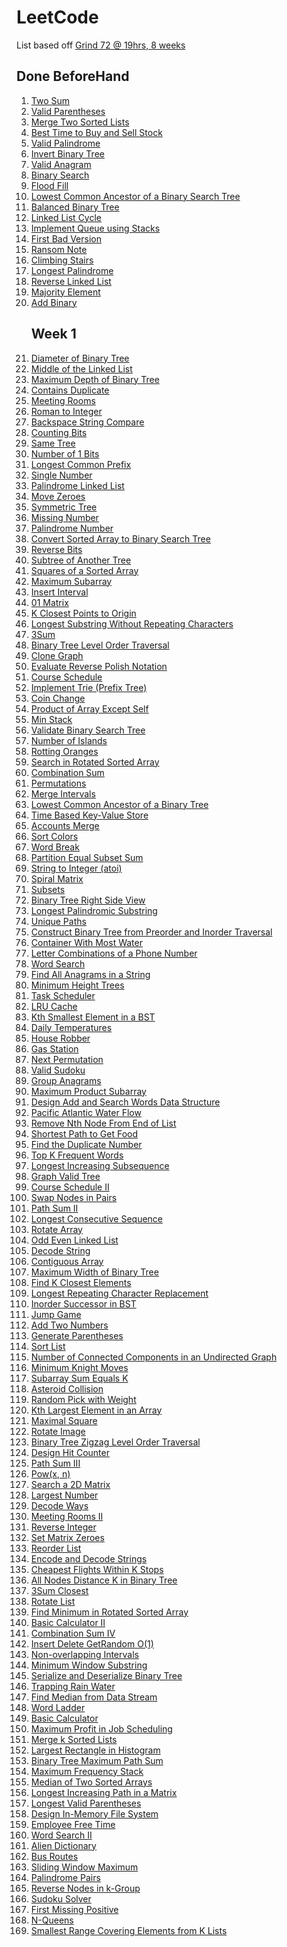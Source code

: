
# LeetCode
List based off [Grind 72 @ 19hrs, 8 weeks](https://www.techinterviewhandbook.org/grind75?weeks=8&hours=19)

## Done BeforeHand

<ol>
  <li><a href="https://leetcode.com/problems/two-sum" target="_blank" rel="noopener noreferrer">Two Sum</a></li>
  <li><a href="https://leetcode.com/problems/valid-parentheses" target="_blank" rel="noopener noreferrer">Valid Parentheses</a></li>
  <li><a href="https://leetcode.com/problems/merge-two-sorted-lists" target="_blank" rel="noopener noreferrer">Merge Two Sorted Lists</a></li>
  <li><a href="https://leetcode.com/problems/best-time-to-buy-and-sell-stock" target="_blank" rel="noopener noreferrer">Best Time to Buy and Sell Stock</a></li>
  <li><a href="https://leetcode.com/problems/valid-palindrome" target="_blank" rel="noopener noreferrer">Valid Palindrome</a></li>
  <li><a href="https://leetcode.com/problems/invert-binary-tree" target="_blank" rel="noopener noreferrer">Invert Binary Tree</a></li>
  <li><a href="https://leetcode.com/problems/valid-anagram" target="_blank" rel="noopener noreferrer">Valid Anagram</a></li>
  <li><a href="https://leetcode.com/problems/binary-search" target="_blank" rel="noopener noreferrer">Binary Search</a></li>
  <li><a href="https://leetcode.com/problems/flood-fill" target="_blank" rel="noopener noreferrer">Flood Fill</a></li>
  <li><a href="https://leetcode.com/problems/lowest-common-ancestor-of-a-binary-search-tree" target="_blank" rel="noopener noreferrer">Lowest Common Ancestor of a Binary Search Tree</a></li>
  <li><a href="https://leetcode.com/problems/balanced-binary-tree" target="_blank" rel="noopener noreferrer">Balanced Binary Tree</a></li>
  <li><a href="https://leetcode.com/problems/linked-list-cycle" target="_blank" rel="noopener noreferrer">Linked List Cycle</a></li>
  <li><a href="https://leetcode.com/problems/implement-queue-using-stacks" target="_blank" rel="noopener noreferrer">Implement Queue using Stacks</a></li>
  <li><a href="https://leetcode.com/problems/first-bad-version" target="_blank" rel="noopener noreferrer">First Bad Version</a></li>
  <li><a href="https://leetcode.com/problems/ransom-note" target="_blank" rel="noopener noreferrer">Ransom Note</a></li>
  <li><a href="https://leetcode.com/problems/climbing-stairs" target="_blank" rel="noopener noreferrer">Climbing Stairs</a></li>
  <li><a href="https://leetcode.com/problems/longest-palindrome" target="_blank" rel="noopener noreferrer">Longest Palindrome</a></li>
  <li><a href="https://leetcode.com/problems/reverse-linked-list" target="_blank" rel="noopener noreferrer">Reverse Linked List</a></li>
  <li><a href="https://leetcode.com/problems/majority-element" target="_blank" rel="noopener noreferrer">Majority Element</a></li>
  <li><a href="https://leetcode.com/problems/add-binary" target="_blank" rel="noopener noreferrer">Add Binary</a></li>

## Week 1

  <li><a href="https://leetcode.com/problems/diameter-of-binary-tree" target="_blank" rel="noopener noreferrer">Diameter of Binary Tree</a></li>
  <li><a href="https://leetcode.com/problems/middle-of-the-linked-list" target="_blank" rel="noopener noreferrer">Middle of the Linked List</a></li>
  <li><a href="https://leetcode.com/problems/maximum-depth-of-binary-tree" target="_blank" rel="noopener noreferrer">Maximum Depth of Binary Tree</a></li>
  <li><a href="https://leetcode.com/problems/contains-duplicate" target="_blank" rel="noopener noreferrer">Contains Duplicate</a></li>
  <li><a href="https://leetcode.com/problems/meeting-rooms" target="_blank" rel="noopener noreferrer">Meeting Rooms</a></li>
  <li><a href="https://leetcode.com/problems/roman-to-integer" target="_blank" rel="noopener noreferrer">Roman to Integer</a></li>
  <li><a href="https://leetcode.com/problems/backspace-string-compare" target="_blank" rel="noopener noreferrer">Backspace String Compare</a></li>
  <li><a href="https://leetcode.com/problems/counting-bits" target="_blank" rel="noopener noreferrer">Counting Bits</a></li>
  <li><a href="https://leetcode.com/problems/same-tree" target="_blank" rel="noopener noreferrer">Same Tree</a></li>
  <li><a href="https://leetcode.com/problems/number-of-1-bits" target="_blank" rel="noopener noreferrer">Number of 1 Bits</a></li>
  <li><a href="https://leetcode.com/problems/longest-common-prefix" target="_blank" rel="noopener noreferrer">Longest Common Prefix</a></li>
  <li><a href="https://leetcode.com/problems/single-number" target="_blank" rel="noopener noreferrer">Single Number</a></li>
  <li><a href="https://leetcode.com/problems/palindrome-linked-list" target="_blank" rel="noopener noreferrer">Palindrome Linked List</a></li>
  <li><a href="https://leetcode.com/problems/move-zeroes" target="_blank" rel="noopener noreferrer">Move Zeroes</a></li>
  <li><a href="https://leetcode.com/problems/symmetric-tree" target="_blank" rel="noopener noreferrer">Symmetric Tree</a></li>
  <li><a href="https://leetcode.com/problems/missing-number" target="_blank" rel="noopener noreferrer">Missing Number</a></li>
  <li><a href="https://leetcode.com/problems/palindrome-number" target="_blank" rel="noopener noreferrer">Palindrome Number</a></li>
  <li><a href="https://leetcode.com/problems/convert-sorted-array-to-binary-search-tree" target="_blank" rel="noopener noreferrer">Convert Sorted Array to Binary Search Tree</a></li>
  <li><a href="https://leetcode.com/problems/reverse-bits" target="_blank" rel="noopener noreferrer">Reverse Bits</a></li>
  <li><a href="https://leetcode.com/problems/subtree-of-another-tree" target="_blank" rel="noopener noreferrer">Subtree of Another Tree</a></li>
  <li><a href="https://leetcode.com/problems/squares-of-a-sorted-array" target="_blank" rel="noopener noreferrer">Squares of a Sorted Array</a></li>
  <li><a href="https://leetcode.com/problems/maximum-subarray" target="_blank" rel="noopener noreferrer">Maximum Subarray</a></li>
  <li><a href="https://leetcode.com/problems/insert-interval" target="_blank" rel="noopener noreferrer">Insert Interval</a></li>
  <li><a href="https://leetcode.com/problems/01-matrix" target="_blank" rel="noopener noreferrer">01 Matrix</a></li>
  <li><a href="https://leetcode.com/problems/k-closest-points-to-origin" target="_blank" rel="noopener noreferrer">K Closest Points to Origin</a></li>
  <li><a href="https://leetcode.com/problems/longest-substring-without-repeating-characters" target="_blank" rel="noopener noreferrer">Longest Substring Without Repeating Characters</a></li>
  <li><a href="https://leetcode.com/problems/3sum" target="_blank" rel="noopener noreferrer">3Sum</a></li>
  <li><a href="https://leetcode.com/problems/binary-tree-level-order-traversal" target="_blank" rel="noopener noreferrer">Binary Tree Level Order Traversal</a></li>
  <li><a href="https://leetcode.com/problems/clone-graph" target="_blank" rel="noopener noreferrer">Clone Graph</a></li>
  <li><a href="https://leetcode.com/problems/evaluate-reverse-polish-notation" target="_blank" rel="noopener noreferrer">Evaluate Reverse Polish Notation</a></li>
  <li><a href="https://leetcode.com/problems/course-schedule" target="_blank" rel="noopener noreferrer">Course Schedule</a></li>
  <li><a href="https://leetcode.com/problems/implement-trie-prefix-tree" target="_blank" rel="noopener noreferrer">Implement Trie (Prefix Tree)</a></li>
  <li><a href="https://leetcode.com/problems/coin-change" target="_blank" rel="noopener noreferrer">Coin Change</a></li>
  <li><a href="https://leetcode.com/problems/product-of-array-except-self" target="_blank" rel="noopener noreferrer">Product of Array Except Self</a></li>
  <li><a href="https://leetcode.com/problems/min-stack" target="_blank" rel="noopener noreferrer">Min Stack</a></li>
  <li><a href="https://leetcode.com/problems/validate-binary-search-tree" target="_blank" rel="noopener noreferrer">Validate Binary Search Tree</a></li>
  <li><a href="https://leetcode.com/problems/number-of-islands" target="_blank" rel="noopener noreferrer">Number of Islands</a></li>
  <li><a href="https://leetcode.com/problems/rotting-oranges" target="_blank" rel="noopener noreferrer">Rotting Oranges</a></li>
  <li><a href="https://leetcode.com/problems/search-in-rotated-sorted-array" target="_blank" rel="noopener noreferrer">Search in Rotated Sorted Array</a></li>
  <li><a href="https://leetcode.com/problems/combination-sum" target="_blank" rel="noopener noreferrer">Combination Sum</a></li>
  <li><a href="https://leetcode.com/problems/permutations" target="_blank" rel="noopener noreferrer">Permutations</a></li>
  <li><a href="https://leetcode.com/problems/merge-intervals" target="_blank" rel="noopener noreferrer">Merge Intervals</a></li>
  <li><a href="https://leetcode.com/problems/lowest-common-ancestor-of-a-binary-tree" target="_blank" rel="noopener noreferrer">Lowest Common Ancestor of a Binary Tree</a></li>
  <li><a href="https://leetcode.com/problems/time-based-key-value-store" target="_blank" rel="noopener noreferrer">Time Based Key-Value Store</a></li>
  <li><a href="https://leetcode.com/problems/accounts-merge" target="_blank" rel="noopener noreferrer">Accounts Merge</a></li>
  <li><a href="https://leetcode.com/problems/sort-colors" target="_blank" rel="noopener noreferrer">Sort Colors</a></li>
  <li><a href="https://leetcode.com/problems/word-break" target="_blank" rel="noopener noreferrer">Word Break</a></li>
  <li><a href="https://leetcode.com/problems/partition-equal-subset-sum" target="_blank" rel="noopener noreferrer">Partition Equal Subset Sum</a></li>
  <li><a href="https://leetcode.com/problems/string-to-integer-atoi" target="_blank" rel="noopener noreferrer">String to Integer (atoi)</a></li>
  <li><a href="https://leetcode.com/problems/spiral-matrix" target="_blank" rel="noopener noreferrer">Spiral Matrix</a></li>
  <li><a href="https://leetcode.com/problems/subsets" target="_blank" rel="noopener noreferrer">Subsets</a></li>
  <li><a href="https://leetcode.com/problems/binary-tree-right-side-view" target="_blank" rel="noopener noreferrer">Binary Tree Right Side View</a></li>
  <li><a href="https://leetcode.com/problems/longest-palindromic-substring" target="_blank" rel="noopener noreferrer">Longest Palindromic Substring</a></li>
  <li><a href="https://leetcode.com/problems/unique-paths" target="_blank" rel="noopener noreferrer">Unique Paths</a></li>
  <li><a href="https://leetcode.com/problems/construct-binary-tree-from-preorder-and-inorder-traversal" target="_blank" rel="noopener noreferrer">Construct Binary Tree from Preorder and Inorder Traversal</a></li>
  <li><a href="https://leetcode.com/problems/container-with-most-water" target="_blank" rel="noopener noreferrer">Container With Most Water</a></li>
  <li><a href="https://leetcode.com/problems/letter-combinations-of-a-phone-number" target="_blank" rel="noopener noreferrer">Letter Combinations of a Phone Number</a></li>
  <li><a href="https://leetcode.com/problems/word-search" target="_blank" rel="noopener noreferrer">Word Search</a></li>
  <li><a href="https://leetcode.com/problems/find-all-anagrams-in-a-string" target="_blank" rel="noopener noreferrer">Find All Anagrams in a String</a></li>
  <li><a href="https://leetcode.com/problems/minimum-height-trees" target="_blank" rel="noopener noreferrer">Minimum Height Trees</a></li>
  <li><a href="https://leetcode.com/problems/task-scheduler" target="_blank" rel="noopener noreferrer">Task Scheduler</a></li>
  <li><a href="https://leetcode.com/problems/lru-cache" target="_blank" rel="noopener noreferrer">LRU Cache</a></li>
  <li><a href="https://leetcode.com/problems/kth-smallest-element-in-a-bst" target="_blank" rel="noopener noreferrer">Kth Smallest Element in a BST</a></li>
  <li><a href="https://leetcode.com/problems/daily-temperatures" target="_blank" rel="noopener noreferrer">Daily Temperatures</a></li>
  <li><a href="https://leetcode.com/problems/house-robber" target="_blank" rel="noopener noreferrer">House Robber</a></li>
  <li><a href="https://leetcode.com/problems/gas-station" target="_blank" rel="noopener noreferrer">Gas Station</a></li>
  <li><a href="https://leetcode.com/problems/next-permutation" target="_blank" rel="noopener noreferrer">Next Permutation</a></li>
  <li><a href="https://leetcode.com/problems/valid-sudoku" target="_blank" rel="noopener noreferrer">Valid Sudoku</a></li>
  <li><a href="https://leetcode.com/problems/group-anagrams" target="_blank" rel="noopener noreferrer">Group Anagrams</a></li>
  <li><a href="https://leetcode.com/problems/maximum-product-subarray" target="_blank" rel="noopener noreferrer">Maximum Product Subarray</a></li>
  <li><a href="https://leetcode.com/problems/design-add-and-search-words-data-structure" target="_blank" rel="noopener noreferrer">Design Add and Search Words Data Structure</a></li>
  <li><a href="https://leetcode.com/problems/pacific-atlantic-water-flow" target="_blank" rel="noopener noreferrer">Pacific Atlantic Water Flow</a></li>
  <li><a href="https://leetcode.com/problems/remove-nth-node-from-end-of-list" target="_blank" rel="noopener noreferrer">Remove Nth Node From End of List</a></li>
  <li><a href="https://leetcode.com/problems/shortest-path-to-get-food" target="_blank" rel="noopener noreferrer">Shortest Path to Get Food</a></li>
  <li><a href="https://leetcode.com/problems/find-the-duplicate-number" target="_blank" rel="noopener noreferrer">Find the Duplicate Number</a></li>
  <li><a href="https://leetcode.com/problems/top-k-frequent-words" target="_blank" rel="noopener noreferrer">Top K Frequent Words</a></li>
  <li><a href="https://leetcode.com/problems/longest-increasing-subsequence" target="_blank" rel="noopener noreferrer">Longest Increasing Subsequence</a></li>
  <li><a href="https://leetcode.com/problems/graph-valid-tree" target="_blank" rel="noopener noreferrer">Graph Valid Tree</a></li>
  <li><a href="https://leetcode.com/problems/course-schedule-ii" target="_blank" rel="noopener noreferrer">Course Schedule II</a></li>
  <li><a href="https://leetcode.com/problems/swap-nodes-in-pairs" target="_blank" rel="noopener noreferrer">Swap Nodes in Pairs</a></li>
  <li><a href="https://leetcode.com/problems/path-sum-ii" target="_blank" rel="noopener noreferrer">Path Sum II</a></li>
  <li><a href="https://leetcode.com/problems/longest-consecutive-sequence" target="_blank" rel="noopener noreferrer">Longest Consecutive Sequence</a></li>
  <li><a href="https://leetcode.com/problems/rotate-array" target="_blank" rel="noopener noreferrer">Rotate Array</a></li>
  <li><a href="https://leetcode.com/problems/odd-even-linked-list" target="_blank" rel="noopener noreferrer">Odd Even Linked List</a></li>
  <li><a href="https://leetcode.com/problems/decode-string" target="_blank" rel="noopener noreferrer">Decode String</a></li>
  <li><a href="https://leetcode.com/problems/contiguous-array" target="_blank" rel="noopener noreferrer">Contiguous Array</a></li>
  <li><a href="https://leetcode.com/problems/maximum-width-of-binary-tree" target="_blank" rel="noopener noreferrer">Maximum Width of Binary Tree</a></li>
  <li><a href="https://leetcode.com/problems/find-k-closest-elements" target="_blank" rel="noopener noreferrer">Find K Closest Elements</a></li>
  <li><a href="https://leetcode.com/problems/longest-repeating-character-replacement" target="_blank" rel="noopener noreferrer">Longest Repeating Character Replacement</a></li>
  <li><a href="https://leetcode.com/problems/inorder-successor-in-bst" target="_blank" rel="noopener noreferrer">Inorder Successor in BST</a></li>
  <li><a href="https://leetcode.com/problems/jump-game" target="_blank" rel="noopener noreferrer">Jump Game</a></li>
  <li><a href="https://leetcode.com/problems/add-two-numbers" target="_blank" rel="noopener noreferrer">Add Two Numbers</a></li>
  <li><a href="https://leetcode.com/problems/generate-parentheses" target="_blank" rel="noopener noreferrer">Generate Parentheses</a></li>
  <li><a href="https://leetcode.com/problems/sort-list" target="_blank" rel="noopener noreferrer">Sort List</a></li>
  <li><a href="https://leetcode.com/problems/number-of-connected-components-in-an-undirected-graph" target="_blank" rel="noopener noreferrer">Number of Connected Components in an Undirected Graph</a></li>
  <li><a href="https://leetcode.com/problems/minimum-knight-moves" target="_blank" rel="noopener noreferrer">Minimum Knight Moves</a></li>
  <li><a href="https://leetcode.com/problems/subarray-sum-equals-k" target="_blank" rel="noopener noreferrer">Subarray Sum Equals K</a></li>
  <li><a href="https://leetcode.com/problems/asteroid-collision" target="_blank" rel="noopener noreferrer">Asteroid Collision</a></li>
  <li><a href="https://leetcode.com/problems/random-pick-with-weight" target="_blank" rel="noopener noreferrer">Random Pick with Weight</a></li>
  <li><a href="https://leetcode.com/problems/kth-largest-element-in-an-array" target="_blank" rel="noopener noreferrer">Kth Largest Element in an Array</a></li>
  <li><a href="https://leetcode.com/problems/maximal-square" target="_blank" rel="noopener noreferrer">Maximal Square</a></li>
  <li><a href="https://leetcode.com/problems/rotate-image" target="_blank" rel="noopener noreferrer">Rotate Image</a></li>
  <li><a href="https://leetcode.com/problems/binary-tree-zigzag-level-order-traversal" target="_blank" rel="noopener noreferrer">Binary Tree Zigzag Level Order Traversal</a></li>
  <li><a href="https://leetcode.com/problems/design-hit-counter" target="_blank" rel="noopener noreferrer">Design Hit Counter</a></li>
  <li><a href="https://leetcode.com/problems/path-sum-iii" target="_blank" rel="noopener noreferrer">Path Sum III</a></li>
  <li><a href="https://leetcode.com/problems/powx-n" target="_blank" rel="noopener noreferrer">Pow(x, n)</a></li>
  <li><a href="https://leetcode.com/problems/search-a-2d-matrix" target="_blank" rel="noopener noreferrer">Search a 2D Matrix</a></li>
  <li><a href="https://leetcode.com/problems/largest-number" target="_blank" rel="noopener noreferrer">Largest Number</a></li>
  <li><a href="https://leetcode.com/problems/decode-ways" target="_blank" rel="noopener noreferrer">Decode Ways</a></li>
  <li><a href="https://leetcode.com/problems/meeting-rooms-ii" target="_blank" rel="noopener noreferrer">Meeting Rooms II</a></li>
  <li><a href="https://leetcode.com/problems/reverse-integer" target="_blank" rel="noopener noreferrer">Reverse Integer</a></li>
  <li><a href="https://leetcode.com/problems/set-matrix-zeroes" target="_blank" rel="noopener noreferrer">Set Matrix Zeroes</a></li>
  <li><a href="https://leetcode.com/problems/reorder-list" target="_blank" rel="noopener noreferrer">Reorder List</a></li>
  <li><a href="https://leetcode.com/problems/encode-and-decode-strings" target="_blank" rel="noopener noreferrer">Encode and Decode Strings</a></li>
  <li><a href="https://leetcode.com/problems/cheapest-flights-within-k-stops" target="_blank" rel="noopener noreferrer">Cheapest Flights Within K Stops</a></li>
  <li><a href="https://leetcode.com/problems/all-nodes-distance-k-in-binary-tree" target="_blank" rel="noopener noreferrer">All Nodes Distance K in Binary Tree</a></li>
  <li><a href="https://leetcode.com/problems/3sum-closest" target="_blank" rel="noopener noreferrer">3Sum Closest</a></li>
  <li><a href="https://leetcode.com/problems/rotate-list" target="_blank" rel="noopener noreferrer">Rotate List</a></li>
  <li><a href="https://leetcode.com/problems/find-minimum-in-rotated-sorted-array" target="_blank" rel="noopener noreferrer">Find Minimum in Rotated Sorted Array</a></li>
  <li><a href="https://leetcode.com/problems/basic-calculator-ii" target="_blank" rel="noopener noreferrer">Basic Calculator II</a></li>
  <li><a href="https://leetcode.com/problems/combination-sum-iv" target="_blank" rel="noopener noreferrer">Combination Sum IV</a></li>
  <li><a href="https://leetcode.com/problems/insert-delete-getrandom-o1" target="_blank" rel="noopener noreferrer">Insert Delete GetRandom O(1)</a></li>
  <li><a href="https://leetcode.com/problems/non-overlapping-intervals" target="_blank" rel="noopener noreferrer">Non-overlapping Intervals</a></li>
  <li><a href="https://leetcode.com/problems/minimum-window-substring" target="_blank" rel="noopener noreferrer">Minimum Window Substring</a></li>
  <li><a href="https://leetcode.com/problems/serialize-and-deserialize-binary-tree" target="_blank" rel="noopener noreferrer">Serialize and Deserialize Binary Tree</a></li>
  <li><a href="https://leetcode.com/problems/trapping-rain-water" target="_blank" rel="noopener noreferrer">Trapping Rain Water</a></li>
  <li><a href="https://leetcode.com/problems/find-median-from-data-stream" target="_blank" rel="noopener noreferrer">Find Median from Data Stream</a></li>
  <li><a href="https://leetcode.com/problems/word-ladder" target="_blank" rel="noopener noreferrer">Word Ladder</a></li>
  <li><a href="https://leetcode.com/problems/basic-calculator" target="_blank" rel="noopener noreferrer">Basic Calculator</a></li>
  <li><a href="https://leetcode.com/problems/maximum-profit-in-job-scheduling" target="_blank" rel="noopener noreferrer">Maximum Profit in Job Scheduling</a></li>
  <li><a href="https://leetcode.com/problems/merge-k-sorted-lists" target="_blank" rel="noopener noreferrer">Merge k Sorted Lists</a></li>
  <li><a href="https://leetcode.com/problems/largest-rectangle-in-histogram" target="_blank" rel="noopener noreferrer">Largest Rectangle in Histogram</a></li>
  <li><a href="https://leetcode.com/problems/binary-tree-maximum-path-sum" target="_blank" rel="noopener noreferrer">Binary Tree Maximum Path Sum</a></li>
  <li><a href="https://leetcode.com/problems/maximum-frequency-stack" target="_blank" rel="noopener noreferrer">Maximum Frequency Stack</a></li>
  <li><a href="https://leetcode.com/problems/median-of-two-sorted-arrays" target="_blank" rel="noopener noreferrer">Median of Two Sorted Arrays</a></li>
  <li><a href="https://leetcode.com/problems/longest-increasing-path-in-a-matrix" target="_blank" rel="noopener noreferrer">Longest Increasing Path in a Matrix</a></li>
  <li><a href="https://leetcode.com/problems/longest-valid-parentheses" target="_blank" rel="noopener noreferrer">Longest Valid Parentheses</a></li>
  <li><a href="https://leetcode.com/problems/design-in-memory-file-system" target="_blank" rel="noopener noreferrer">Design In-Memory File System</a></li>
  <li><a href="https://leetcode.com/problems/employee-free-time" target="_blank" rel="noopener noreferrer">Employee Free Time</a></li>
  <li><a href="https://leetcode.com/problems/word-search-ii" target="_blank" rel="noopener noreferrer">Word Search II</a></li>
  <li><a href="https://leetcode.com/problems/alien-dictionary" target="_blank" rel="noopener noreferrer">Alien Dictionary</a></li>
  <li><a href="https://leetcode.com/problems/bus-routes" target="_blank" rel="noopener noreferrer">Bus Routes</a></li>
  <li><a href="https://leetcode.com/problems/sliding-window-maximum" target="_blank" rel="noopener noreferrer">Sliding Window Maximum</a></li>
  <li><a href="https://leetcode.com/problems/palindrome-pairs" target="_blank" rel="noopener noreferrer">Palindrome Pairs</a></li>
  <li><a href="https://leetcode.com/problems/reverse-nodes-in-k-group" target="_blank" rel="noopener noreferrer">Reverse Nodes in k-Group</a></li>
  <li><a href="https://leetcode.com/problems/sudoku-solver" target="_blank" rel="noopener noreferrer">Sudoku Solver</a></li>
  <li><a href="https://leetcode.com/problems/first-missing-positive" target="_blank" rel="noopener noreferrer">First Missing Positive</a></li>
  <li><a href="https://leetcode.com/problems/n-queens" target="_blank" rel="noopener noreferrer">N-Queens</a></li>
  <li><a href="https://leetcode.com/problems/smallest-range-covering-elements-from-k-lists" target="_blank" rel="noopener noreferrer">Smallest Range Covering Elements from K Lists</a></li>
</ol>
